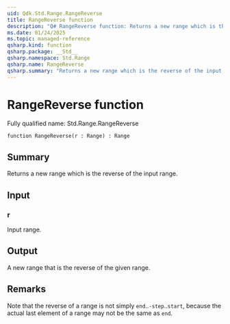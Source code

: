 ```yaml
---
uid: Qdk.Std.Range.RangeReverse
title: RangeReverse function
description: "Q# RangeReverse function: Returns a new range which is the reverse of the input range."
ms.date: 01/24/2025
ms.topic: managed-reference
qsharp.kind: function
qsharp.package: __Std__
qsharp.namespace: Std.Range
qsharp.name: RangeReverse
qsharp.summary: "Returns a new range which is the reverse of the input range."
---
```


# RangeReverse function

Fully qualified name: Std.Range.RangeReverse

```qsharp
function RangeReverse(r : Range) : Range
```

## Summary
Returns a new range which is the reverse of the input range.

## Input
### r
Input range.

## Output
A new range that is the reverse of the given range.

## Remarks
Note that the reverse of a range is not simply `end`..`-step`..`start`, because
the actual last element of a range may not be the same as `end`.
